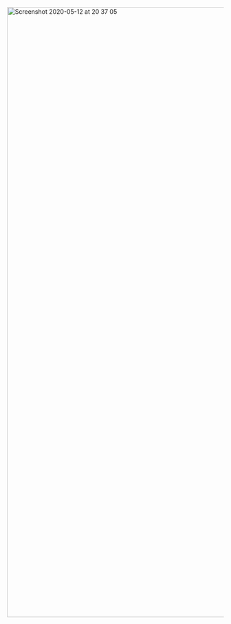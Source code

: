 

<img width="1419" alt="Screenshot 2020-05-12 at 20 37 05" src="https://user-images.githubusercontent.com/61076281/81683240-d5b79080-9490-11ea-916b-ee175d0952e7.png">
